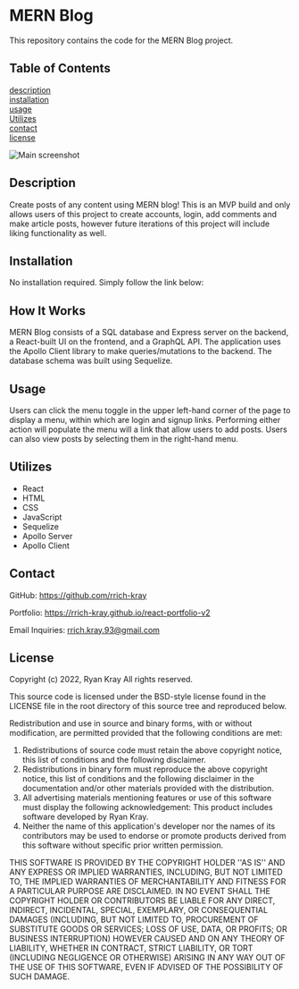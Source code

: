 # MERN Blog

This repository contains the code for the MERN Blog project.

## Table of Contents

[description](#description)  
[installation](#installation)  
[usage](#usage)  
[Utilizes](#utilizes)  
[contact](#contact)  
[license](#license)

![Main screenshot](./client/src/assets/images/screen1.png)

## Description

Create posts of any content using MERN blog! This is an MVP build and only allows users of this project to create accounts, login, add comments and make article posts, however future iterations of this project will include liking functionality as well.

## Installation

No installation required. Simply follow the link below:

## How It Works

MERN Blog consists of a SQL database and Express server on the backend, a React-built UI on the frontend, and a GraphQL API. The application uses the Apollo Client library to make queries/mutations to the backend. The database schema was built using Sequelize.

## Usage

Users can click the menu toggle in the upper left-hand corner of the page to display a menu, within which are login and signup links. Performing either action will populate the menu will a link that allow users to add posts. Users can also view posts by selecting them in the right-hand menu.

## Utilizes

- React
- HTML
- CSS
- JavaScript
- Sequelize
- Apollo Server
- Apollo Client

## Contact

GitHub:
https://github.com/rrich-kray

Portfolio:
https://rrich-kray.github.io/react-portfolio-v2

Email Inquiries:
rrich.kray.93@gmail.com

## License

Copyright (c) 2022, Ryan Kray
All rights reserved.

This source code is licensed under the BSD-style license found in the LICENSE file in the root directory of this source tree and reproduced below.

Redistribution and use in source and binary forms, with or without modification, are permitted provided that the following conditions are met:

1. Redistributions of source code must retain the above copyright notice, this list of conditions and the following disclaimer.
2. Redistributions in binary form must reproduce the above copyright notice, this list of conditions and the following disclaimer in the documentation and/or other materials provided with the distribution.
3. All advertising materials mentioning features or use of this software must display the following acknowledgement: This product includes software developed by Ryan Kray.
4. Neither the name of this application's developer nor the names of its contributors may be used to endorse or promote products derived from this software without specific prior written permission.

THIS SOFTWARE IS PROVIDED BY THE COPYRIGHT HOLDER ''AS IS'' AND ANY EXPRESS OR IMPLIED WARRANTIES, INCLUDING, BUT NOT LIMITED TO, THE IMPLIED WARRANTIES OF MERCHANTABILITY AND FITNESS FOR A PARTICULAR PURPOSE ARE DISCLAIMED. IN NO EVENT SHALL THE COPYRIGHT HOLDER OR CONTRIBUTORS BE LIABLE FOR ANY DIRECT, INDIRECT, INCIDENTAL, SPECIAL, EXEMPLARY, OR CONSEQUENTIAL DAMAGES (INCLUDING, BUT NOT LIMITED TO, PROCUREMENT OF SUBSTITUTE GOODS OR SERVICES; LOSS OF USE, DATA, OR PROFITS; OR BUSINESS INTERRUPTION) HOWEVER CAUSED AND ON ANY THEORY OF LIABILITY, WHETHER IN CONTRACT, STRICT LIABILITY, OR TORT (INCLUDING NEGLIGENCE OR OTHERWISE) ARISING IN ANY WAY OUT OF THE USE OF THIS SOFTWARE, EVEN IF ADVISED OF THE POSSIBILITY OF SUCH DAMAGE.
